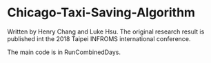 # Chicago-Taxi-Saving-Algorithm
Written by Henry Chang and Luke Hsu. The original research result is published int the 2018 Taipei INFROMS international conference.

The main code is in RunCombinedDays.
